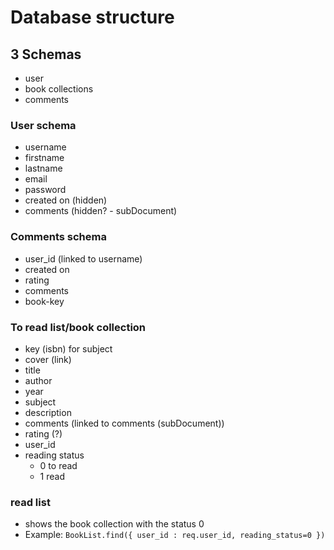 # Database structure

## 3 Schemas
- user
- book collections
- comments

### User schema
- username
- firstname
- lastname
- email
- password
- created on (hidden)
- comments (hidden? - subDocument)

### Comments schema
- user_id (linked to username)
- created on
- rating
- comments
- book-key

### To read list/book collection
- key (isbn) for subject
- cover (link)
- title
- author
- year
- subject
- description
- comments (linked to comments (subDocument))
- rating (?)
- user_id 
- reading status
  - 0 to read
  - 1 read

### read list
- shows the book collection with the status 0
- Example: 
  ``` BookList.find({ user_id : req.user_id, reading_status=0 }) ```
